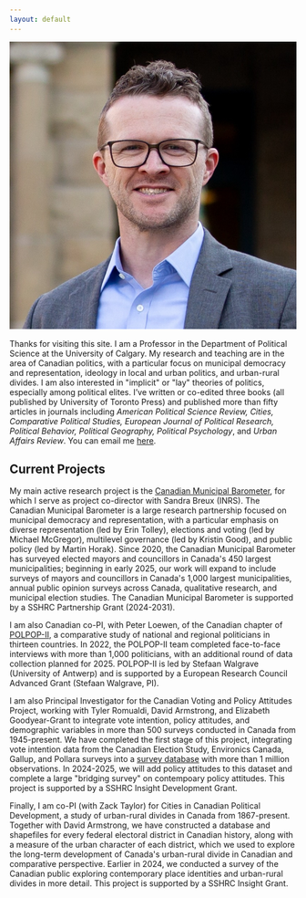 ```yaml
---
layout: default
---
```


<img class="profile-picture" src="profile.jpg">

Thanks for visiting this site. I am a Professor in the Department of Political Science at the University of Calgary. My research and teaching are in the area of Canadian politics, with a particular focus on municipal democracy and representation, ideology in local and urban politics, and urban-rural divides. I am also interested in "implicit" or "lay" theories of politics, especially among political elites. I’ve written or co-edited three books (all published by University of Toronto Press) and published more than fifty articles in journals including _American Political Science Review, Cities, Comparative Political Studies, European Journal of Political Research, Political Behavior, Political Geography, Political Psychology_, and _Urban Affairs Review_. You can email me [here](mailto:jack.lucas@ucalgary.ca). 

## Current Projects

My main active research project is the [Canadian Municipal Barometer](http://www.cmb-bmc.ca), for which I serve as project co-director with Sandra Breux (INRS). The Canadian Municipal Barometer is a large research partnership focused on municipal democracy and representation, with a particular emphasis on diverse representation (led by Erin Tolley), elections and voting (led by Michael McGregor), multilevel governance (led by Kristin Good), and public policy (led by Martin Horak). Since 2020, the Canadian Municipal Barometer has surveyed elected mayors and councillors in Canada's 450 largest municipalities; beginning in early 2025, our work will expand to include surveys of mayors and councillors in Canada's 1,000 largest municipalities, annual public opinion surveys across Canada, qualitative research, and municipal election studies. The Canadian Municipal Barometer is supported by a SSHRC Partnership Grant (2024-2031).  

I am also Canadian co-PI, with Peter Loewen, of the Canadian chapter of [POLPOP-II](https://www.uantwerpen.be/en/research-groups/m2p/polpop/polpop_2/), a comparative study of national and regional politicians in thirteen countries. In 2022, the POLPOP-II team completed face-to-face interviews with more than 1,000 politicians, with an additional round of data collection planned for 2025. POLPOP-II is led by Stefaan Walgrave (University of Antwerp) and is supported by a European Research Council Advanced Grant (Stefaan Walgrave, PI). 

I am also Principal Investigator for the Canadian Voting and Policy Attitudes Project, working with Tyler Romualdi, David Armstrong, and Elizabeth Goodyear-Grant to integrate vote intention, policy attitudes, and demographic variables in more than 500 surveys conducted in Canada from 1945-present. We have completed the first stage of this project, integrating vote intention data from the Canadian Election Study, Environics Canada, Gallup, and Pollara surveys into a [survey database](https://quantoid.shinyapps.io/cvpa_app/) with more than 1 million observations. In 2024-2025, we will add policy attitudes to this dataset and complete a large "bridging survey" on contempoary policy attitudes. This project is supported by a SSHRC Insight Development Grant.

Finally, I am co-PI (with Zack Taylor) for Cities in Canadian Political Development, a study of urban-rural divides in Canada from 1867-present. Together with David Armstrong, we have constructed a database and shapefiles for every federal electoral district in Canadian history, along with a measure of the urban character of each district, which we used to explore the long-term development of Canada's urban-rural divide in Canadian and comparative perspective. Earlier in 2024, we conducted a survey of the Canadian public exploring contemporary place identities and urban-rural divides in more detail. This project is supported by a SSHRC Insight Grant. 




